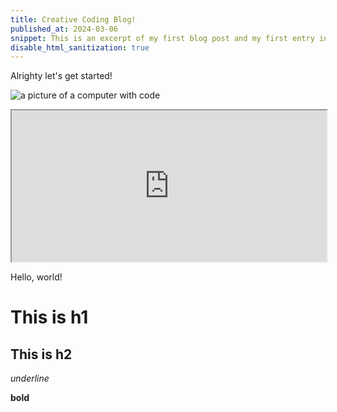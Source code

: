 ```yaml
---
title: Creative Coding Blog!
published_at: 2024-03-06
snippet: This is an excerpt of my first blog post and my first entry into the world of creative coding!
disable_html_sanitization: true
---
```


Alrighty let's get started!

![a picture of a computer with code](/240306_first_post/ccs_pfp.jpg)

<iframe src="https://editor.p5js.org/s3942372/full/RPKqRVLDE" width="100%" height="242"></iframe>

Hello, world!

# This is h1

## This is h2

_underline_

**bold**
